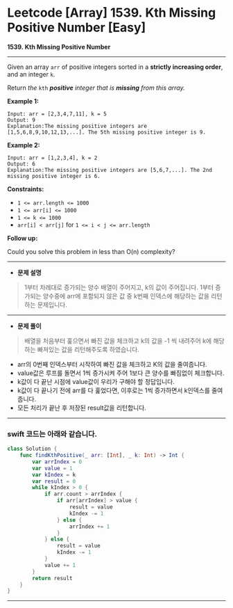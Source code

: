 # Leetcode [Array] 1539. Kth Missing Positive Number [Easy]

**1539. Kth Missing Positive Number**

---

Given an array `arr` of positive integers sorted in a **strictly increasing order**, and an integer `k`.

Return *the* `kth` ***positive** integer that is **missing** from this array.*

**Example 1:**

```
Input: arr = [2,3,4,7,11], k = 5
Output: 9
Explanation:The missing positive integers are [1,5,6,8,9,10,12,13,...]. The 5th missing positive integer is 9.

```

**Example 2:**

```
Input: arr = [1,2,3,4], k = 2
Output: 6
Explanation:The missing positive integers are [5,6,7,...]. The 2nd missing positive integer is 6.

```

**Constraints:**

- `1 <= arr.length <= 1000`
- `1 <= arr[i] <= 1000`
- `1 <= k <= 1000`
- `arr[i] < arr[j]` for `1 <= i < j <= arr.length`

**Follow up:**

Could you solve this problem in less than O(n) complexity?

---

- **문제 설명**

> 1부터 차례대로 증가되는 양수 배열이 주어지고, k의 값이 주어집니다.
1부터 증가되는 양수중에 arr에 포함되지 않은 값 중 k번째 인덱스에 해당하는 값을 리턴하는 문제입니다.
> 

---

- **문제 풀이**

> 배열을 처음부터 훑으면서 빠진 값을 체크하고 k의 값을 -1 씩 내려주어 k에 해당하는 빠져있는 값을 리턴해주도록 하였습니다.
> 
- arr의 0번째 인덱스부터 시작하여 빠진 값을 체크하고 K의 값을 줄여줍니다.
- value값은 루프를 돌면서 1씩 증가시켜 주어 1보다 큰 양수를 빠짐없이 체크합니다.
- k값이 다 끝난 시점에 value값이 우리가 구해야 할 정답입니다.
- k값이 다 끝나기 전에 arr를 다 훑었다면, 이후로는 1씩 증가하면서 k인덱스를 줄여줍니다.
- 모든 처리가 끝난 후  저장된 result값을 리턴합니다.

---

### swift 코드는 아래와 같습니다.

```swift
class Solution {
    func findKthPositive(_ arr: [Int], _ k: Int) -> Int {
        var arrIndex = 0
        var value = 1
        var kIndex = k
        var result = 0
        while kIndex > 0 {
            if arr.count > arrIndex {
                if arr[arrIndex] > value {
                    result = value
                    kIndex -= 1
                } else {
                    arrIndex += 1
                }
            } else {
                result = value
                kIndex -= 1
            }
            value += 1
        }
        return result
    }
}
```

---
